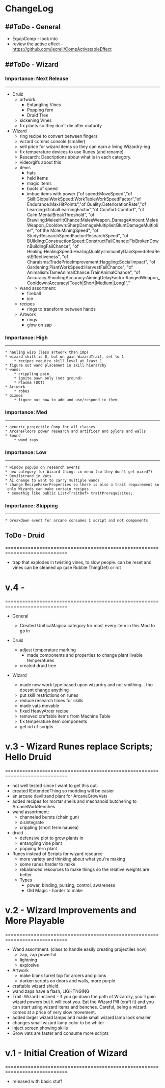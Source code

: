 

# ChangeLog


##ToDo - General
----------------------------------------------------------------------------
* EquipComp - look into
* review the active effect - https://github.com/jecrell/CompActivatableEffect


##ToDo - Wizard
----------------------------------------------------------------------------

### Importance: Next Release
-------------------------




* Druid
    * artwork
      * Entangling Vines
      * Popping fern
      * Druid Tree
    * sickening Vines
  * fix plants so they don't die after maturity
* Wizard
    * ring recipe to convert between fingers
    * wizard comms console (smaller)
    * sell price for wizard items so they can earn a living Wizardry-ing
    * fix temperature devices to use Runes (and rename)
    * Research: Descriptions about what is in each category.
    * video/gifs about this
    * items
      * hats
      * held items
      * magic items
      * boots of speed
      * imbue items with power ("of speed:MoveSpeed","of Skill:GlobalWorkSpeed:WorkTableWorkSpeedFactor","of Endurance:MaxHitPoints","of Quality:DeteriorationRate","of Learning:GlobalLearningFactor","of Comfort:Comfort", "of Calm:MentalBreakThreshold", "of Brawling:MeleeHitChance:MeleeWeapon_DamageAmount:MeleeWeapon_Cooldown:SharpDamageMultiplier:BluntDamageMultiplier", "of the Mole:MiningSpeed", "of Study:ResearchSpeedFactor:ResearchSpeed", "of BUilding:ConstructionSpeed:ConstructFailChance:FixBrokenDownBuildingFailChance", "of Healing:HealingSpeed:HealingQuality:ImmunityGainSpeed:BedRestEffectiveness", "of Charaisma:TradePriceImprovement:Haggling:SocialImpact", "of Gardening:PlantWorkSpeed:HarvestFailChance", "of Animalism:TameAnimalChance:TrainAnimalChance", "of Accuracy:ShootingAccuracy:AimingDelayFactor:RangedWeapon_Cooldown:Accuracy[Touch|Short|Medium|Long]","
    * wand assortment:
        * fireball
        * ice
    * recipes
        * rings to transform between hands
    * Artwork
        * rings
        * glow on zap

### Importance: High
-------------------------
    * hauling wisp (less artwork than imp)
    * wizard skill is 0, but on gain WizardTrait, set to 1
        * recipes require skill level at least 1
    * figure out wand placement in skill hierarchy
    * wand:
        * crippling pain
        * ignite pawn only (not ground)
        * Plasma (DOT)
    * Artwork
        * robes
    * Gizmos
        * figure out how to add and use/respond to them

### Importance: Med
-------------------------
    * generic projectile Comp for all classes
    * ArcaneFloors power research and artificer and pylons and walls
    * Sound
        * wand zaps

### Importance: Low
-------------------------
    * window popups on research events
    * new category for Wizard things in menu (so they don't get mixed?)
    * Devilstrand in Vats
    * AI change to want to carry multiple wands
    * change RecipeMakerProperties so there is also a trait requirement so
     only Wizards can make certain recipes
     * somethig like public List<TraitDef> traitPrerequisites;

### Importance: Skipping
-------------------------
    * breakdown event for arcane consumes 1 script and not components



## ToDo - Druid
============================================================================
* trap that explodes in twisting vines, to slow people. can be reset and
  vines can be cleaned up (use Rubble ThingDef) or rot


# v.4 -
============================================================================
* General
  * Created UnificaMagica category for most every item in this Mod to go in

* Druid
  * adjust temperature marking
     * made components and properties to change plant livable temperatures
  * created druid tree
* Wizard
  * made new work type based upon wizardry and not smithing... tho doesnt change anything
  * put skill restrictions on runes
  * reduce research times for skills
  * made vats movable
  * fixed HeavyArcer recipe
  * removed craftable items from Machine Table
  * fix temperature item components
  * get rid of scripts


# v.3 - Wizard Runes replace Scripts; Hello Druid
============================================================================
* not well tested since I want to get this out.
* created IExtendedThing so modding will be easier
* an arcane deviltrand plant for ArcaneGrowVats
* added recipes for mortar shells and mechanoid butchering to ArcaneWorkBenches
* wand assortment:
  * channeled bursts (chain gun)
  * disintegrate
  * crippling (short term nausea)
* druid
  * defensive plot to grow plants in
  * entangling vine plant
  * popping fern plant
* Runes instead of Scripts for wizard resource
  * more variety and thinking about what you're making
  * some runes harder to make
  * rebalanced resources to make things so the relative weights are better
  * Types
    * power, binding, pulsing, control, awareness
    * Old Magic - harder to make


# v.2 - Wizard Improvements and More Playable
============================================================================
* Wand assortment: (class to handle easily creating projectiles now)
    * zap, zap powerful
    * lightning
    * explosive
* Artwork
    * make blank turret top for arcers and pilons
    * darken scripts on doors and walls, more purple
* craftable wizard shield
* wand zaps have a flash, LIGHTNGING
* Trait: Wizard Inclined - If you go down the path of Wizardry, you'll gain wizard
    powers but it will cost you. Eat the Wizard Pill (craft it) and you can
    start using wizard items and benches. Careful, being a wizard comes at a
    price of very slow movement.
* added larger wizard lamps and made small wizard lamp look smaller
* changes small wizard lamp color to be whiter
* inject screen showing skills
* Grow vats are faster and consume more scripts





# v.1 - Initial Creation of Wizard
============================================================================
* released with basic stuff
